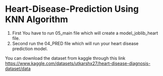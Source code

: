 # Heart-Disease-Prediction Using KNN Algorithm

1. First You have to run 05_main file which will create a model_joblib_heart file.
2. Second run the 04_PRED file which will run your heart disease prediction model.


You can download the dataset from kaggle through this link https://www.kaggle.com/datasets/utkarshx27/heart-disease-diagnosis-dataset/data

